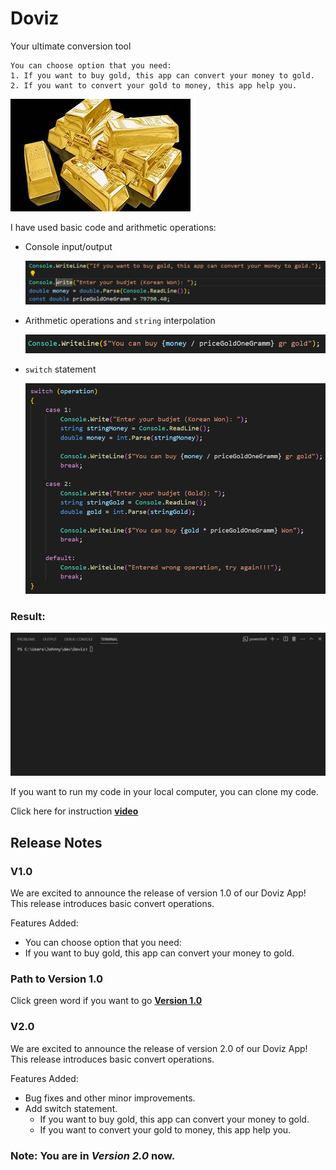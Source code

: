 # Doviz

Your ultimate conversion tool

    You can choose option that you need:
    1. If you want to buy gold, this app can convert your money to gold.
    2. If you want to convert your gold to money, this app help you.

![Alt text](./Assets/image.png)

I have used basic code and arithmetic operations:

* Console input/output

    ![Alt text](./Assets/image-1.png)

* Arithmetic operations and `string` interpolation

    ![Alt text](./Assets/image-2.png)

* `switch` statement

    ![Alt text](./Assets/image-3.png)

### Result:

![gif](./Assets/Animation.gif)

If you want to run my code in your local computer, you can clone my code.

Click here for instruction **[video](https://www.loom.com/share/9cebefe04b8b40f0bb6c48f87f58ad59?sid=d2569b47-887d-4227-bc0b-4884d6b52b16)**

## Release Notes

### V1.0

We are excited to announce the release of version 1.0 of our Doviz App! This release introduces basic convert operations.

Features Added:

* You can choose option that you need:
* If you want to buy gold, this app can convert your money to gold.

### Path to Version 1.0

Click green word if you want to go **[Version 1.0](https://github.com/JohnnySenior/Doviz/tree/releases/v2.0)**

### V2.0

We are excited to announce the release of version 2.0 of our Doviz App! This release introduces basic convert operations.

Features Added:

* Bug fixes and other minor improvements.
* Add switch statement.
    * If you want to buy gold, this app can convert your money to gold.
    * If you want to convert your gold to money, this app help you.
    
### Note: You are in **_Version 2.0_** now.